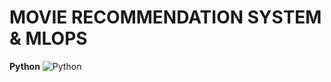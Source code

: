 # MOVIE RECOMMENDATION SYSTEM & MLOPS

**Python**
![Python](https://www.google.com/url?sa=i&url=https%3A%2F%2Fkunalcybersecurity.com%2Fproduct%2Fpython%2F&psig=AOvVaw0PEB07VGhUrHC7Ayhj0Jxu&ust=1727166665773000&source=images&cd=vfe&opi=89978449&ved=0CBEQjRxqFwoTCKi8oK7T2IgDFQAAAAAdAAAAABAI)